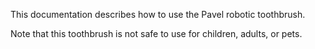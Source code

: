 This documentation describes how to use the Pavel robotic toothbrush.

Note that this toothbrush is not safe to use for children,  adults, or pets.
